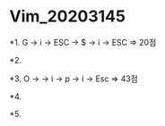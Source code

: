 # Vim_20203145

*1. G -> i -> ESC -> $ -> i -> ESC  => 20점

*2.

*3. O -> <Esc> -> i -> p -> i -> Esc  => 43점

*4.

*5.
